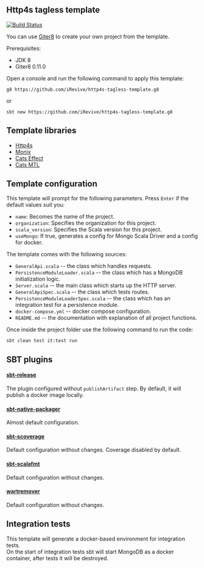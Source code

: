 ## Http4s tagless template

[![Build Status](https://travis-ci.org/iRevive/http4s-tagless-template.g8.svg?branch=master)](https://travis-ci.org/iRevive/http4s-tagless-template.g8.svg?branch=master)

You can use [Giter8](https://github.com/foundweekends/giter8) to create your own project from the template.

Prerequisites:
- JDK 8
- Giter8 0.11.0

Open a console and run the following command to apply this template:
```
g8 https://github.com/iRevive/http4s-tagless-template.g8
 ```
or
```
sbt new https://github.com/iRevive/http4s-tagless-template.g8
```

## Template libraries

- [Http4s](https://github.com/http4s/http4s)
- [Monix](https://github.com/monix/monix)
- [Cats Effect](https://github.com/typelevel/cats-effect)
- [Cats MTL](https://github.com/typelevel/cats-mtl)

## Template configuration
This template will prompt for the following parameters. Press `Enter` if the default values suit you:
- `name`: Becomes the name of the project.
- `organization`: Specifies the organization for this project.
- `scala_version`: Specifies the Scala version for this project.
- `useMongo`: If true, generates a config for Mongo Scala Driver and a config for docker.

The template comes with the following sources:

* `GeneralApi.scala` -- the class which handles requests.
* `PersistenceModuleLoader.scala` -- the class which has a MongoDB initialization logic.
* `Server.scala` -- the main class which starts up the HTTP server.
* `GeneralApiSpec.scala` -- the class which tests routes.
* `PersistenceModuleLoaderSpec.scala` -- the class which has an integration test for a persistence module.
* `docker-compose.yml` -- docker compose configuration. 
* `README.md` -- the documentation with explanation of all project functions.

Once inside the project folder use the following command to run the code:
```
sbt clean test it:test run
```

## SBT plugins

#### [sbt-release](https://github.com/sbt/sbt-release)
The plugin configured without `publishArtifact` step. By default, it will publish a docker image locally.  

#### [sbt-native-packager](https://github.com/sbt/sbt-native-packager)
Almost default configuration.

#### [sbt-scoverage](https://github.com/scoverage/sbt-scoverage)
Default configuration without changes. Coverage disabled by default.

#### [sbt-scalafmt](https://github.com/scalameta/sbt-scalafmt)
Default configuration without changes. 

#### [wartremover](https://github.com/wartremover/wartremover)
Default configuration without changes.
 
## Integration tests

This template will generate a docker-based environment for integration tests.  
On the start of integration tests sbt will start MongoDB as a docker container, after tests it will be destroyed.
